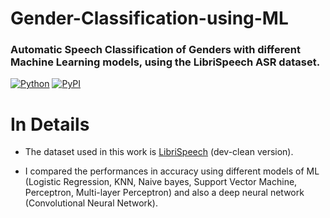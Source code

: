 # Gender-Classification-using-ML

### Automatic Speech Classification of Genders with different Machine Learning models, using the LibriSpeech ASR dataset.

[![Python](https://img.shields.io/pypi/pyversions/tensorflow.svg?style=plastic)](https://badge.fury.io/py/tensorflow)
[![PyPI](https://badge.fury.io/py/tensorflow.svg)](https://badge.fury.io/py/tensorflow)

# In Details

- The dataset used in this work is [LibriSpeech](http://www.openslr.org/12/) (dev-clean version).

- I compared the performances in accuracy using different models of ML (Logistic Regression, KNN, Naive bayes, Support Vector Machine, Perceptron, Multi-layer Perceptron) and also a deep neural network (Convolutional Neural Network).
